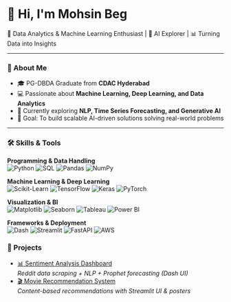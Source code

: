 # 👋 Hi, I'm Mohsin Beg  

🚀 Data Analytics & Machine Learning Enthusiast | 🤖 AI Explorer | 📊 Turning Data into Insights  

---

### 🌟 About Me  
- 🎓 PG-DBDA Graduate from **CDAC Hyderabad**  
- 💻 Passionate about **Machine Learning, Deep Learning, and Data Analytics**  
- 🌱 Currently exploring **NLP, Time Series Forecasting, and Generative AI**  
- 🎯 Goal: To build scalable AI-driven solutions solving real-world problems  

---

### 🛠️ Skills & Tools

**Programming & Data Handling**  
![Python](https://img.shields.io/badge/Python-3776AB?style=flat&logo=python&logoColor=white)
![SQL](https://img.shields.io/badge/SQL-025E8C?style=flat&logo=postgresql&logoColor=white)
![Pandas](https://img.shields.io/badge/Pandas-150458?style=flat&logo=pandas)
![NumPy](https://img.shields.io/badge/NumPy-013243?style=flat&logo=numpy)

**Machine Learning & Deep Learning**  
![Scikit-Learn](https://img.shields.io/badge/Scikit--Learn-F7931E?style=flat&logo=scikit-learn&logoColor=white)
![TensorFlow](https://img.shields.io/badge/TensorFlow-FF6F00?style=flat&logo=tensorflow&logoColor=white)
![Keras](https://img.shields.io/badge/Keras-D00000?style=flat&logo=keras&logoColor=white)
![PyTorch](https://img.shields.io/badge/PyTorch-EE4C2C?style=flat&logo=pytorch&logoColor=white)

**Visualization & BI**  
![Matplotlib](https://img.shields.io/badge/Matplotlib-013243?style=flat&logo=plotly&logoColor=white)
![Seaborn](https://img.shields.io/badge/Seaborn-76B900?style=flat&logo=python&logoColor=white)
![Tableau](https://img.shields.io/badge/Tableau-E97627?style=flat&logo=tableau&logoColor=white)
![Power BI](https://img.shields.io/badge/Power%20BI-F2C811?style=flat&logo=powerbi&logoColor=black)

**Frameworks & Deployment**  
![Dash](https://img.shields.io/badge/Plotly%20Dash-3F4F75?style=flat&logo=plotly&logoColor=white)
![Streamlit](https://img.shields.io/badge/Streamlit-FF4B4B?style=flat&logo=streamlit&logoColor=white)
![FastAPI](https://img.shields.io/badge/FastAPI-009688?style=flat&logo=fastapi&logoColor=white)
![AWS](https://img.shields.io/badge/AWS-232F3E?style=flat&logo=amazonaws&logoColor=white)

### 🚀 Projects
- [📊 Sentiment Analysis Dashboard](https://github.com/MohsinBeg6692/Project)  
  *Reddit data scraping + NLP + Prophet forecasting (Dash UI)*  
- [🎬 Movie Recommendation System](https://github.com/MohsinBeg6692/Content-Based-Movie-Recommender-System-)  
  *Content-based recommendations with Streamlit UI & posters*  
